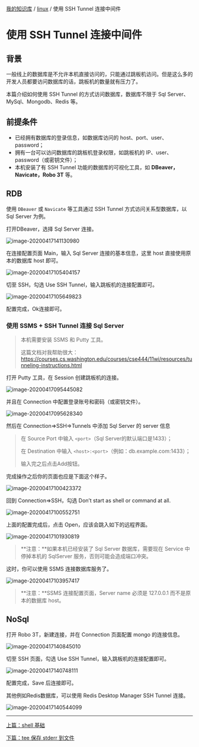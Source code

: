 [我的知识库](../README.md) / [linux](zz_gneratered_mdi.md) / 使用 SSH Tunnel 连接中间件

# 使用 SSH Tunnel 连接中间件

## 背景

一般线上的数据库是不允许本机直接访问的，只能通过跳板机访问。但是这么多的开发人员都要访问数据库的话，跳板机的数量就有压力了。

本篇介绍如何使用 SSH Tunnel 的方式访问数据库，数据库不限于 Sql Server、MySql、Mongodb、Redis 等。

## 前提条件

- 已经拥有数据库的登录信息，如数据库访问的 host、port、user、password；
- 拥有一台可以访问数据库的跳板机登录权限，如跳板机的 IP、user、password（或密钥文件）；
- 本机安装了有 SSH Tunnel 功能的数据库的可视化工具，如 **DBeaver，Navicate，Robo 3T** 等。

## RDB

使用 `DBeaver` 或 `Navicate` 等工具通过 SSH Tunnel 方式访问关系型数据库，以 Sql Server 为例。

打开DBeaver，选择 Sql Server 连接。

![image-20200417141130980](https://fs.poneding.com/images/image-20200417141130980.png)

在连接配置页面 Main，输入 Sql Server 连接的基本信息，这里 host 直接使用原本的数据库 host 即可。

![image-20200417105404157](https://fs.poneding.com/images/image-20200417105404157.png)

切至 SSH，勾选 Use SSH Tunnel，输入跳板机的连接配置即可。

![image-20200417105649823](https://fs.poneding.com/images/image-20200417105649823.png)

配置完成，Ok连接即可。

### 使用 SSMS + SSH Tunnel 连接 Sql Server

> 本机需要安装 SSMS 和 Putty 工具。
>
> 这篇文档对我帮助很大：<https://courses.cs.washington.edu/courses/cse444/11wi/resources/tunneling-instructions.html>

打开 Putty 工具，在 Session 创建跳板机的连接。

![image-20200417095445082](https://fs.poneding.com/images/image-20200417095445082.png)

并且在 Connection 中配置登录账号和密码（或密钥文件）。

![image-20200417095628340](https://fs.poneding.com/images/image-20200417095628340.png)

然后在 Connection=>SSH=>Tunnels 中添加 Sql Server 的 server 信息

> 在 Source Port 中输入 `<port>`（Sql Server的默认端口是1433）；
>
> 在 Destination 中输入 `<host>:<port>`（例如：db.example.com:1433）；
>
> 输入完之后点击Add按钮。

完成操作之后你的页面也应是下面这个样子。

![image-20200417100423372](https://fs.poneding.com/images/image-20200417100423372.png)

回到 Connection=>SSH，勾选 Don’t start as shell or command at all.

![image-20200417100552751](https://fs.poneding.com/images/image-20200417100552751.png)

上面的配置完成后，点击 Open，应该会跳入如下的远程界面。

![image-20200417101930819](https://fs.poneding.com/images/image-20200417101930819.png)

> **注意：**如果本机已经安装了 Sql Server 数据库，需要现在 Service 中停掉本机的 SqlServer 服务，否则可能会造成端口冲突。

这时，你可以使用 SSMS 连接数据库服务了。

![image-20200417103957417](https://fs.poneding.com/images/image-20200417103957417.png)

> **注意：**SSMS 连接配置页面，Server name 必须是 127.0.0.1 而不是原本的数据库 host。

## NoSql

打开 Robo 3T，新建连接，并在 Connection 页面配置 mongo 的连接信息。

![image-20200417140845010](https://fs.poneding.com/images/image-20200417140845010.png)

切至 SSH 页面，勾选 Use SSH Tunnel，输入跳板机的连接配置即可。

![image-20200417140748111](https://fs.poneding.com/images/image-20200417140748111.png)

配置完成，Save 后连接即可。

其他例如Redis数据库，可以使用 Redis Desktop Manager SSH Tunnel 连接。

![image-20200417140544099](https://fs.poneding.com/images/image-20200417140544099.png)

---
[上篇：shell 基础](shell.md)

[下篇：tee 保存 stderr 到文件](tee-keep-stderr.md)
